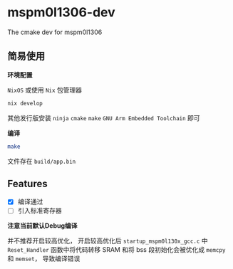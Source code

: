# mspm0l1306-dev

The cmake dev for mspm0l1306

## 简易使用

**环境配置**

`NixOS` 或使用 `Nix` 包管理器

```Nix
nix develop
```

其他发行版安装 `ninja` `cmake` `make` `GNU Arm Embedded Toolchain` 即可

**编译**

```Bash
make
```

文件存在 `build/app.bin`

## Features

- [x] 编译通过
- [ ] 引入标准寄存器

**注意当前默认Debug编译**

并不推荐开启较高优化， 开启较高优化后 `startup_mspm0l130x_gcc.c` 中 `Reset_Handler` 函数中将代码转移 SRAM 和将 bss 段初始化会被优化成 `memcpy` 和 `memset`， 导致编译错误
